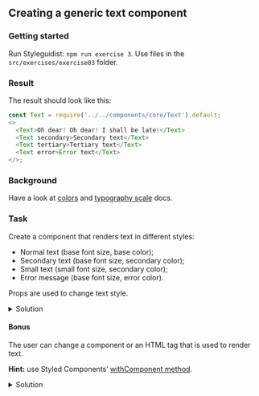 ## Creating a generic text component

### Getting started

Run Styleguidist: `npm run exercise 3`. Use files in the `src/exercises/exercise03` folder.

### Result

The result should look like this:

```js noeditor
const Text = require('../../components/core/Text').default;
<>
  <Text>Oh dear! Oh dear! I shall be late!</Text>
  <Text secondary>Secondary text</Text>
  <Text tertiary>Tertiary text</Text>
  <Text error>Error text</Text>
</>;
```

### Background

Have a look at [colors](https://component-driven.github.io/component-driven-development/styleguide/#colors) and [typography scale](https://component-driven.github.io/component-driven-development/styleguide/#typography) docs.

### Task

Create a component that renders text in different styles:

- Normal text (base font size, base color);
- Secondary text (base font size, secondary color);
- Small text (small font size, secondary color);
- Error message (base font size, error color).

Props are used to change text style.

<details>
 <summary>Solution</summary>

```jsx static
import styled from 'styled-components';

const Text = styled.p`
  margin: 0;
  font-family: ${props => props.theme.fontFamily.base};
  font-size: ${props =>
    props.theme.fontSize[props.tertiary ? 'small' : 'base']};
  color: ${props =>
    props.theme.color[
      (props.secondary && 'secondary') ||
        (props.tertiary && 'secondary') ||
        (props.error && 'error') ||
        'base'
    ]};
`;

/** @component */
export default Text;
```

</details>

#### Bonus

The user can change a component or an HTML tag that is used to render text.

**Hint:** use Styled Components’ [withComponent method](https://www.styled-components.com/docs/api#withcomponent).

<details>
 <summary>Solution</summary>

```jsx static
import styled from 'styled-components';

const TextBase = styled.p`
  /* Base styles */
`;

const Text = ({ children, is, ...props }) => {
  const Tag = TextBase.withComponent(is);
  return <Tag {...props}>{children}</Tag>;
};

Text.propTypes = {
  /** Custom component or HTML tag */
  is: PropTypes.oneOfType([PropTypes.element, PropTypes.string])
  // Rest of the props
};

/** @component */
export default Text;
```

</details>
